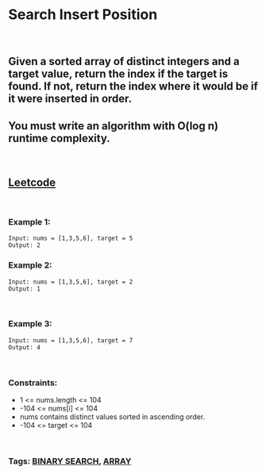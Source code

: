 # Search Insert Position

<br>

## Given a sorted array of distinct integers and a target value, return the index if the target is found. If not, return the index where it would be if it were inserted in order.

## You must write an algorithm with O(log n) runtime complexity.

<br>

## [Leetcode](https://leetcode.com/problems/search-insert-position/)

<br>

### Example 1:
```
Input: nums = [1,3,5,6], target = 5
Output: 2
```

### Example 2:
```
Input: nums = [1,3,5,6], target = 2
Output: 1
```
<br>

### Example 3:
```
Input: nums = [1,3,5,6], target = 7
Output: 4
``` 
<br>

### Constraints:

- 1 <= nums.length <= 104
- -104 <= nums[i] <= 104
- nums contains distinct values sorted in ascending order.
- -104 <= target <= 104

<br>

### Tags: [BINARY SEARCH](https://leetcode.com/tag/binary-search/), [ARRAY](https://leetcode.com/tag/array/)
